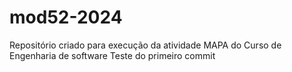 # mod52-2024
Repositório criado para execução da atividade MAPA do Curso de Engenharia de software
Teste do primeiro commit
